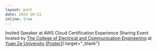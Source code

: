 ```yaml
---
layout: post
date: 2023-10-11
inline: true
---
```


Invited Speaker at AWS Cloud Certification Experience Sharing Event hosted by [The College of Electrical and Communication Engineering](https://eeb.ee.yzu.edu.tw/) at [Yuan Ze University](https://www.yzu.edu.tw/) [[Poster]](/assets/img/talks.png){:target="_blank"}
